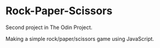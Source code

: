 # Rock-Paper-Scissors

Second project in The Odin Project.

Making a simple rock/paper/scissors game using JavaScript.
